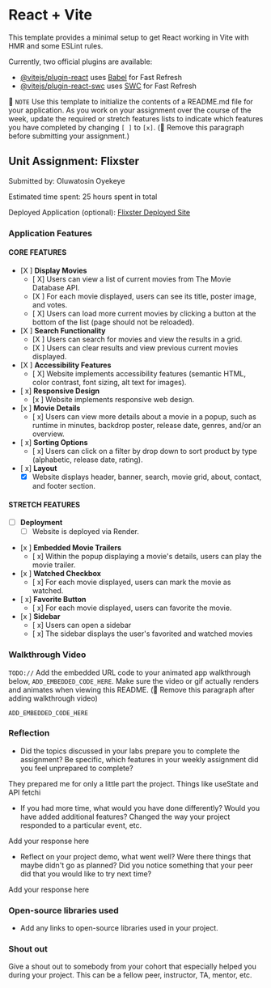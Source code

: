 # React + Vite

This template provides a minimal setup to get React working in Vite with HMR and some ESLint rules.

Currently, two official plugins are available:

- [@vitejs/plugin-react](https://github.com/vitejs/vite-plugin-react/blob/main/packages/plugin-react/README.md) uses [Babel](https://babeljs.io/) for Fast Refresh
- [@vitejs/plugin-react-swc](https://github.com/vitejs/vite-plugin-react-swc) uses [SWC](https://swc.rs/) for Fast Refresh

📝 `NOTE` Use this template to initialize the contents of a README.md file for your application. As you work on your assignment over the course of the week, update the required or stretch features lists to indicate which features you have completed by changing `[ ]` to `[x]`. (🚫 Remove this paragraph before submitting your assignment.)

## Unit Assignment: Flixster

Submitted by: Oluwatosin Oyekeye

Estimated time spent: 25 hours spent in total

Deployed Application (optional): [Flixster Deployed Site](ADD_LINK_HERE)

### Application Features

#### CORE FEATURES


- [X ] **Display Movies**
  - [ X] Users can view a list of current movies from The Movie Database API.
  - [X ] For each movie displayed, users can see its title, poster image, and votes.
  - [ X] Users can load more current movies by clicking a button at the bottom of the list (page should not be reloaded).
- [X ] **Search Functionality**
  - [X ] Users can search for movies and view the results in a grid.
  - [X ] Users can clear results and view previous current movies displayed.
- [X ] **Accessibility Features**
  - [ X] Website implements accessibility features (semantic HTML, color contrast, font sizing, alt text for images).
- [ x] **Responsive Design**
  - [x ] Website implements responsive web design.
- [x ] **Movie Details**
  - [ x] Users can view more details about a movie in a popup, such as runtime in minutes, backdrop poster, release date, genres, and/or an overview.
- [ x] **Sorting Options**
  - [ x] Users can click on a filter by drop down to sort product by type (alphabetic, release date, rating).
- [ x] **Layout**
  - [x] Website displays header, banner, search, movie grid, about, contact, and footer section.

#### STRETCH FEATURES

- [ ] **Deployment**
  - [ ] Website is deployed via Render.
- [x ] **Embedded Movie Trailers**
  - [ x] Within the popup displaying a movie's details, users can play the movie trailer.
- [x ] **Watched Checkbox**
  - [ x] For each movie displayed, users can mark the movie as watched.
- [ x] **Favorite Button**
  - [ x] For each movie displayed, users can favorite the movie.
- [x ] **Sidebar**
  - [ x] Users can open a sidebar
  - [ x] The sidebar displays the user's favorited and watched movies

### Walkthrough Video

`TODO://` Add the embedded URL code to your animated app walkthrough below, `ADD_EMBEDDED_CODE_HERE`. Make sure the video or gif actually renders and animates when viewing this README. (🚫 Remove this paragraph after adding walkthrough video)

`ADD_EMBEDDED_CODE_HERE`

### Reflection

* Did the topics discussed in your labs prepare you to complete the assignment? Be specific, which features in your weekly assignment did you feel unprepared to complete?

They prepared me for only a little part the project. Things like useState and API fetchi

* If you had more time, what would you have done differently? Would you have added additional features? Changed the way your project responded to a particular event, etc.

Add your response here

* Reflect on your project demo, what went well? Were there things that maybe didn't go as planned? Did you notice something that your peer did that you would like to try next time?

Add your response here

### Open-source libraries used

- Add any links to open-source libraries used in your project.

### Shout out

Give a shout out to somebody from your cohort that especially helped you during your project. This can be a fellow peer, instructor, TA, mentor, etc.
